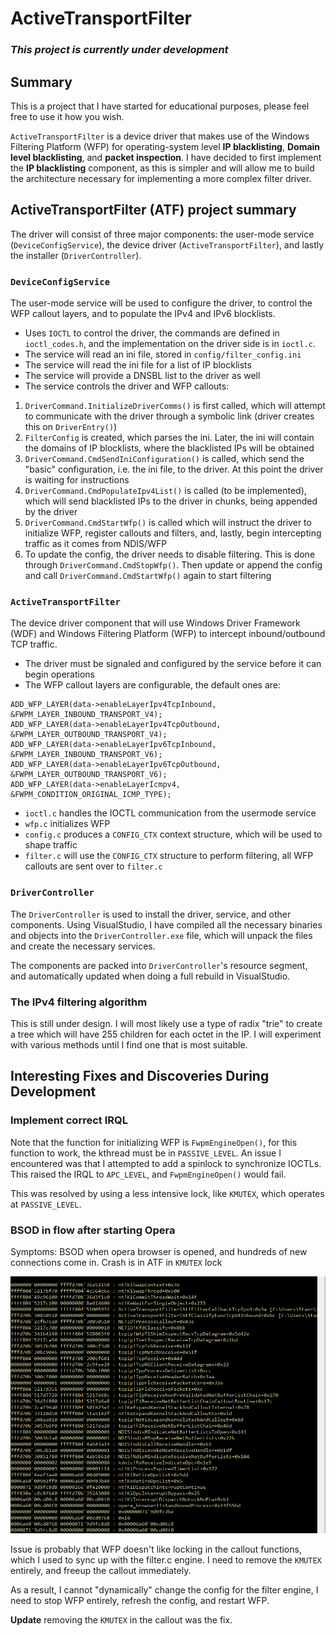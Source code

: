 # ActiveTransportFilter

### _This project is currently under development_

## Summary

This is a project that I have started for educational purposes, please feel free to use it how you wish.

`ActiveTransportFilter` is a device driver that makes use of the Windows Filtering Platform (WFP) for operating-system level **IP blacklisting**, **Domain level blacklisting**, and **packet inspection**. I have decided to first implement the **IP blacklisting** component, as this is simpler and will allow me to build the architecture necessary for implementing a more complex filter driver.

## ActiveTransportFilter (ATF) project summary

The driver will consist of three major components: the user-mode service (`DeviceConfigService`), the device driver (`ActiveTransportFilter`), and lastly the installer (`DriverController`).

### `DeviceConfigService`

The user-mode service will be used to configure the driver, to control the WFP callout layers, and to populate the IPv4 and IPv6 blocklists.

* Uses `IOCTL` to control the driver, the commands are defined in `ioctl_codes.h`, and the implementation on the driver side is in `ioctl.c`.
* The service will read an ini file, stored in `config/filter_config.ini`
* The service will read the ini file for a list of IP blocklists
* The service will provide a DNSBL list to the driver as well
* The service controls the driver and WFP callouts:

1) `DriverCommand.InitializeDriverComms()` is first called, which will attempt to communicate with the driver through a symbolic link (driver creates this on `DriverEntry()`)
2) `FilterConfig` is created, which parses the ini. Later, the ini will contain the domains of IP blocklists, where the blacklisted IPs will be obtained
3) `DriverCommand.CmdSendIniConfiguration()` is called, which send the "basic" configuration, i.e. the ini file, to the driver. At this point the driver is waiting for instructions
4) `DriverCommand.CmdPopulateIpv4List()` is called (to be implemented), which will send blacklisted IPs to the driver in chunks, being appended by the driver
5) `DriverCommand.CmdStartWfp()` is called which will instruct the driver to initialize WFP, register callouts and filters, and, lastly, begin intercepting traffic as it comes from NDIS/WFP
6) To update the config, the driver needs to disable filtering. This is done through `DriverCommand.CmdStopWfp()`. Then update or append the config and call `DriverCommand.CmdStartWfp()` again to start filtering

### `ActiveTransportFilter`

The device driver component that will use Windows Driver Framework (WDF) and Windows Filtering Platform (WFP) to intercept inbound/outbound TCP traffic.

* The driver must be signaled and configured by the service before it can begin operations
* The WFP callout layers are configurable, the default ones are:

```
ADD_WFP_LAYER(data->enableLayerIpv4TcpInbound, &FWPM_LAYER_INBOUND_TRANSPORT_V4);
ADD_WFP_LAYER(data->enableLayerIpv4TcpOutbound, &FWPM_LAYER_OUTBOUND_TRANSPORT_V4);
ADD_WFP_LAYER(data->enableLayerIpv6TcpInbound, &FWPM_LAYER_INBOUND_TRANSPORT_V6);
ADD_WFP_LAYER(data->enableLayerIpv6TcpOutbound, &FWPM_LAYER_OUTBOUND_TRANSPORT_V6);
ADD_WFP_LAYER(data->enableLayerIcmpv4, &FWPM_CONDITION_ORIGINAL_ICMP_TYPE);
```

* `ioctl.c` handles the IOCTL communication from the usermode service
* `wfp.c` initializes WFP
* `config.c` produces a `CONFIG_CTX` context structure, which will be used to shape traffic
* `filter.c` will use the `CONFIG_CTX` structure to perform filtering, all WFP callouts are sent over to `filter.c`

### `DriverController`

The `DriverController` is used to install the driver, service, and other components. Using VisualStudio, I have compiled all the necessary binaries and objects into the `DriverController.exe` file, which will unpack the files and create the necessary services.

The components are packed into `DriverController`'s resource segment, and automatically updated when doing a full rebuild in VisualStudio.

### The IPv4 filtering algorithm

This is still under design. I will most likely use a type of radix "trie" to create a tree which will have 255 children for each octet in the IP. I will experiment with various methods until I find one that is most suitable.

## Interesting Fixes and Discoveries During Development

### Implement correct IRQL
Note that the function for initializing WFP is `FwpmEngineOpen()`, for this function to work, the kthread must be in `PASSIVE_LEVEL`. An issue I encountered was that I attempted to add a spinlock to synchronize IOCTLs. This raised the IRQL to `APC_LEVEL`, and `FwpmEngineOpen()` would fail.

This was resolved by using a less intensive lock, like `KMUTEX`, which operates at `PASSIVE_LEVEL`.

### BSOD in flow after starting Opera

Symptoms: BSOD when opera browser is opened, and hundreds of new connections come in. Crash is in ATF in `KMUTEX` lock

<img src="docs/images/interesting_crash_callout_sync.png">

Issue is probably that WFP doesn't like locking in the callout functions, which I used to sync up with the filter.c engine. I need to remove the `KMUTEX` entirely, and freeup the callout immediately.

As a result, I cannot "dynamically" change the config for the filter engine, I need to stop WFP entirely, refresh the config, and restart WFP.

**Update** removing the `KMUTEX` in the callout was the fix.